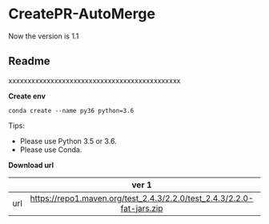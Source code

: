 # CreatePR-AutoMerge

Now the version is 1.1
## **Readme**
xxxxxxxxxxxxxxxxxxxxxxxxxxxxxxxxxxxxxxxxxxxxx

**Create env**
```
conda create --name py36 python=3.6
```

Tips:
* Please use Python 3.5 or 3.6.
* Please use Conda.


**Download url**

|           | ver 1 | ver 2 |
| :-------: | :---------: | :--------------------------: |
| url | https://repo1.maven.org/test_2.4.3/2.2.0/test_2.4.3/2.2.0-fat-jars.zip | https://oss.sonatype.org/content/repositories/snapshots/com/test/test_2.4.3/2.2.0-SNAPSHOT/ |
